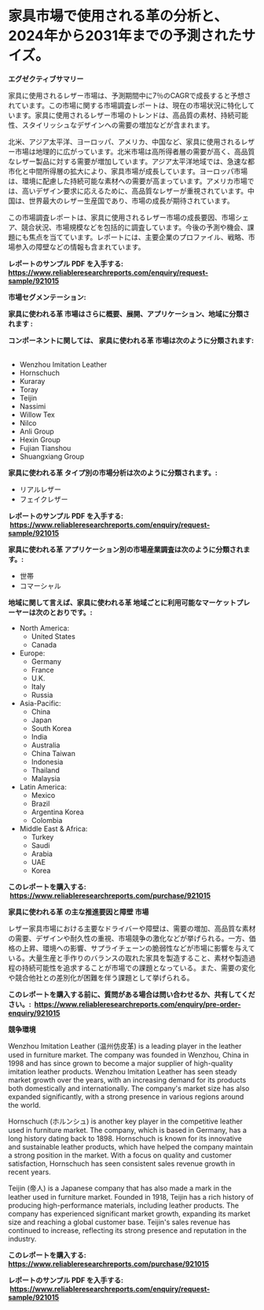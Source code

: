 <p><h1>家具市場で使用される革の分析と、2024年から2031年までの予測されたサイズ。</h1></p><p><strong>エグゼクティブサマリー</strong></p>
<p><p>家具に使用されるレザー市場は、予測期間中に7％のCAGRで成長すると予想されています。この市場に関する市場調査レポートは、現在の市場状況に特化しています。家具に使用されるレザー市場のトレンドは、高品質の素材、持続可能性、スタイリッシュなデザインへの需要の増加などが含まれます。</p><p>北米、アジア太平洋、ヨーロッパ、アメリカ、中国など、家具に使用されるレザー市場は地理的に広がっています。北米市場は高所得者層の需要が高く、高品質なレザー製品に対する需要が増加しています。アジア太平洋地域では、急速な都市化と中間所得層の拡大により、家具市場が成長しています。ヨーロッパ市場は、環境に配慮した持続可能な素材への需要が高まっています。アメリカ市場では、高いデザイン要求に応えるために、高品質なレザーが重視されています。中国は、世界最大のレザー生産国であり、市場の成長が期待されています。</p><p>この市場調査レポートは、家具に使用されるレザー市場の成長要因、市場シェア、競合状況、市場規模などを包括的に調査しています。今後の予測や機会、課題にも焦点を当てています。レポートには、主要企業のプロファイル、戦略、市場参入の障壁などの情報も含まれています。</p></p>
<p><strong>レポートのサンプル PDF を入手する: <a href="https://www.reliableresearchreports.com/enquiry/request-sample/921015">https://www.reliableresearchreports.com/enquiry/request-sample/921015</a></strong></p>
<p><strong>市場セグメンテーション:</strong></p>
<p><strong> 家具に使われる革 市場はさらに概要、展開、アプリケーション、地域に分類されます :</strong></p>
<p><strong>コンポーネントに関しては、 家具に使われる革 市場は次のように分類されます: &nbsp;</strong></p>
<p><ul><li>Wenzhou Imitation Leather</li><li>Hornschuch</li><li>Kuraray</li><li>Toray</li><li>Teijin</li><li>Nassimi</li><li>Willow Tex</li><li>Nilco</li><li>Anli Group</li><li>Hexin Group</li><li>Fujian Tianshou</li><li>Shuangxiang Group</li></ul></p>
<p><strong> 家具に使われる革 タイプ別の市場分析は次のように分類されます。:</strong></p>
<p><ul><li>リアルレザー</li><li>フェイクレザー</li></ul></p>
<p><strong>レポートのサンプル PDF を入手する: &nbsp;<a href="https://www.reliableresearchreports.com/enquiry/request-sample/921015">https://www.reliableresearchreports.com/enquiry/request-sample/921015</a></strong></p>
<p><strong> 家具に使われる革 アプリケーション別の市場産業調査は次のように分類されます。:</strong></p>
<p><ul><li>世帯</li><li>コマーシャル</li></ul></p>
<p><strong>地域に関して言えば、家具に使われる革 地域ごとに利用可能なマーケットプレーヤーは次のとおりです。:</strong></p>
<p><ul>
    <li>
        North America:
        <ul>
            <li>United States</li>
            <li>Canada</li>
        </ul>
    </li>
    <li>
        Europe:
        <ul>
            <li>Germany</li>
            <li>France</li>
            <li>U.K.</li>
            <li>Italy</li>
            <li>Russia</li>
        </ul>
    </li>
    <li>
        Asia-Pacific:
        <ul>
            <li>China</li>
            <li>Japan</li>
            <li>South Korea</li>
            <li>India</li>
            <li>Australia</li>
            <li>China Taiwan</li>
            <li>Indonesia</li>
            <li>Thailand</li>
            <li>Malaysia</li>
        </ul>
    </li>
    <li>
        Latin America:
        <ul>
            <li>Mexico</li>
            <li>Brazil</li>
            <li>Argentina Korea</li>
            <li>Colombia</li>
        </ul>
    </li>
    <li>
        Middle East & Africa:
        <ul>
            <li>Turkey</li>
            <li>Saudi</li>
            <li>Arabia</li>
            <li>UAE</li>
            <li>Korea</li>
        </ul>
    </li>
    </ul></p>
<p><strong>このレポートを購入する: &nbsp;<a href="https://www.reliableresearchreports.com/purchase/921015">https://www.reliableresearchreports.com/purchase/921015</a></strong></p>
<p><strong>家具に使われる革 の主な推進要因と障壁 市場</strong></p>
<p><p>レザー家具市場における主要なドライバーや障壁は、需要の増加、高品質な素材の需要、デザインや耐久性の重視、市場競争の激化などが挙げられる。一方、価格の上昇、環境への影響、サプライチェーンの脆弱性などが市場に影響を与えている。大量生産と手作りのバランスの取れた家具を製造すること、素材や製造過程の持続可能性を追求することが市場での課題となっている。また、需要の変化や競合他社との差別化が困難を伴う課題として挙げられる。</p></p>
<p><strong>このレポートを購入する前に、質問がある場合は問い合わせるか、共有してください。:&nbsp; <a href="https://www.reliableresearchreports.com/enquiry/pre-order-enquiry/921015">https://www.reliableresearchreports.com/enquiry/pre-order-enquiry/921015</a></strong></p>
<p><strong>競争環境</strong></p>
<p><p>Wenzhou Imitation Leather (温州仿皮革) is a leading player in the leather used in furniture market. The company was founded in Wenzhou, China in 1998 and has since grown to become a major supplier of high-quality imitation leather products. Wenzhou Imitation Leather has seen steady market growth over the years, with an increasing demand for its products both domestically and internationally. The company's market size has also expanded significantly, with a strong presence in various regions around the world.</p><p>Hornschuch (ホルンシュ) is another key player in the competitive leather used in furniture market. The company, which is based in Germany, has a long history dating back to 1898. Hornschuch is known for its innovative and sustainable leather products, which have helped the company maintain a strong position in the market. With a focus on quality and customer satisfaction, Hornschuch has seen consistent sales revenue growth in recent years.</p><p>Teijin (帝人) is a Japanese company that has also made a mark in the leather used in furniture market. Founded in 1918, Teijin has a rich history of producing high-performance materials, including leather products. The company has experienced significant market growth, expanding its market size and reaching a global customer base. Teijin's sales revenue has continued to increase, reflecting its strong presence and reputation in the industry.</p></p>
<p><strong>このレポートを購入する: &nbsp; <a href="https://www.reliableresearchreports.com/purchase/921015">https://www.reliableresearchreports.com/purchase/921015</a></strong></p>
<p><strong>レポートのサンプル PDF を入手する: &nbsp;<a href="https://www.reliableresearchreports.com/enquiry/request-sample/921015">https://www.reliableresearchreports.com/enquiry/request-sample/921015</a></strong><strong></strong></p>
<p>&nbsp;</p>
